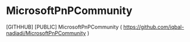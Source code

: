 # MicrosoftPnPCommunity
[GITHHUB] [PUBLIC] MicrosoftPnPCommunity ( https://github.com/iqbal-nadiadi/MicrosoftPnPCommunity )
